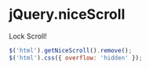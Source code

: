 # jQuery.niceScroll

Lock Scroll!

```js
$('html').getNiceScroll().remove();
$('html').css({ overflow: 'hidden' });
```
